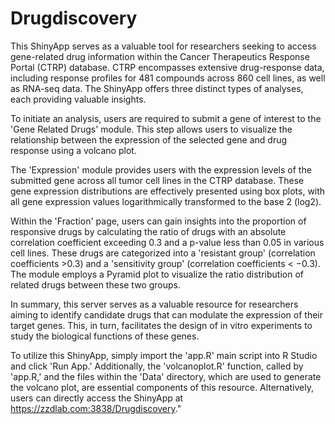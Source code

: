 # Drugdiscovery
This ShinyApp serves as a valuable tool for researchers seeking to access gene-related drug information within the Cancer Therapeutics Response Portal (CTRP) database. CTRP encompasses extensive drug-response data, including response profiles for 481 compounds across 860 cell lines, as well as RNA-seq data. The ShinyApp offers three distinct types of analyses, each providing valuable insights.

To initiate an analysis, users are required to submit a gene of interest to the 'Gene Related Drugs' module. This step allows users to visualize the relationship between the expression of the selected gene and drug response using a volcano plot.

The 'Expression' module provides users with the expression levels of the submitted gene across all tumor cell lines in the CTRP database. These gene expression distributions are effectively presented using box plots, with all gene expression values logarithmically transformed to the base 2 (log2).

Within the 'Fraction' page, users can gain insights into the proportion of responsive drugs by calculating the ratio of drugs with an absolute correlation coefficient exceeding 0.3 and a p-value less than 0.05 in various cell lines. These drugs are categorized into a 'resistant group' (correlation coefficients >0.3) and a 'sensitivity group' (correlation coefficients < −0.3). The module employs a Pyramid plot to visualize the ratio distribution of related drugs between these two groups.

In summary, this server serves as a valuable resource for researchers aiming to identify candidate drugs that can modulate the expression of their target genes. This, in turn, facilitates the design of in vitro experiments to study the biological functions of these genes.

To utilize this ShinyApp, simply import the 'app.R' main script into R Studio and click 'Run App.' Additionally, the 'volcanoplot.R' function, called by 'app.R,' and the files within the 'Data' directory, which are used to generate the volcano plot, are essential components of this resource. Alternatively, users can directly access the ShinyApp at https://zzdlab.com:3838/Drugdiscovery."
